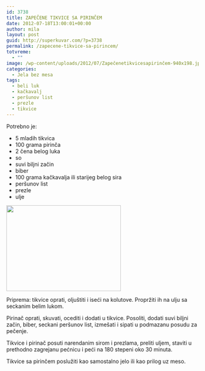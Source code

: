 ```yaml
---
id: 3738
title: ZAPEČENE TIKVICE SA PIRINČEM
date: 2012-07-18T13:00:01+00:00
author: mila
layout: post
guid: http://superkuvar.com/?p=3738
permalink: /zapecene-tikvice-sa-pirincem/
totvreme:
  - ""
image: /wp-content/uploads/2012/07/Zapečenetikvicesapirinčem-940x198.jpg
categories:
  - Jela bez mesa
tags:
  - beli luk
  - kačkavalj
  - peršunov list
  - prezle
  - tikvice
---
```

Potrebno je:

  * 5 mladih tikvica
  * 100 grama pirinča
  * 2 čena belog luka
  * so
  * suvi biljni začin
  * biber
  * 100 grama kačkavalja ili starijeg belog sira
  * peršunov list
  * prezle
  * ulje

<img class="alignnone size-medium wp-image-3739" title="Zapečenetikvicesapirinčem" src="//superkuvar.com/wp-content/uploads/2012/07/Zape%C4%8Denetikvicesapirin%C4%8Dem-e1342523591730-300x224.jpg" alt="" width="300" height="224" /> 

Priprema: tikvice oprati, oljuštiti i iseći na kolutove. Propržiti ih na ulju sa seckanim belim lukom.

Pirinač oprati, skuvati, ocediti i dodati u tikvice. Posoliti, dodati suvi biljni začin, biber, seckani peršunov list, izmešati i sipati u podmazanu posudu za pečenje.

Tikvice i pirinač posuti narendanim sirom i prezlama, preliti uljem, staviti u prethodno zagrejanu pećnicu i peći na 180 stepeni oko 30 minuta.

Tikvice sa pirinčem poslužiti kao samostalno jelo ili kao prilog uz meso.